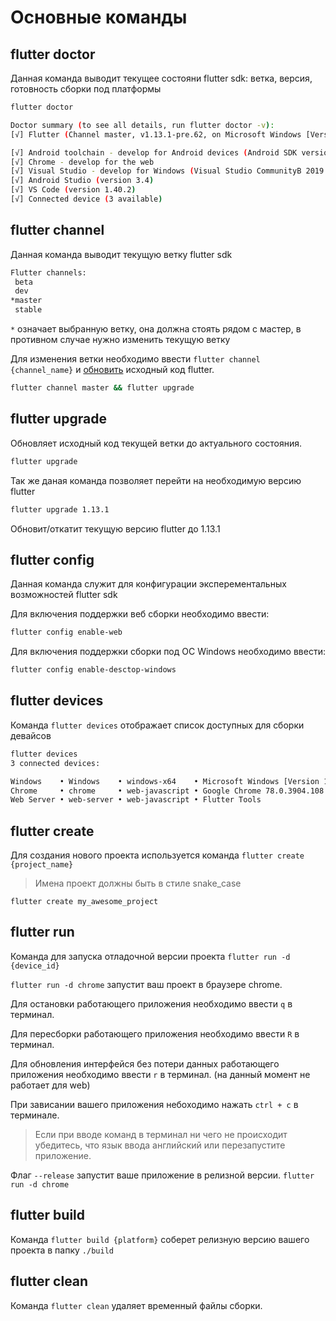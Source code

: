 # Основные команды

## flutter doctor

Данная команда выводит текущее состояни flutter sdk: ветка, версия, готовность сборки под платформы

```bash
flutter doctor

Doctor summary (to see all details, run flutter doctor -v):
[√] Flutter (Channel master, v1.13.1-pre.62, on Microsoft Windows [Version 10.0.18362.476], locale ru-RU)

[√] Android toolchain - develop for Android devices (Android SDK version 29.0.2)
[√] Chrome - develop for the web
[√] Visual Studio - develop for Windows (Visual Studio CommunityВ 2019 16.4.0)
[√] Android Studio (version 3.4)
[√] VS Code (version 1.40.2)
[√] Connected device (3 available)
```

## flutter channel

Данная команда выводит текущую ветку flutter sdk

```Bash
Flutter channels:
 beta
 dev
*master
 stable
```

`*` означает выбранную ветку, она должна стоять рядом с мастер, в противном случае нужно изменить текущую ветку

Для изменения ветки необходимо ввести `flutter channel {channel_name}` и [обновить](#flutter-upgrade) исходный код flutter.

```Bash
flutter channel master && flutter upgrade
```

## flutter upgrade

Обновляет исходный код текущей ветки до актуального состояния.

```Bash
flutter upgrade
```

Так же даная команда позволяет перейти на необходимую версию flutter

```Bash
flutter upgrade 1.13.1
```

Обновит/откатит текущую версию flutter до 1.13.1

## flutter config

Данная команда служит для конфигурации эксперементальных возможностей flutter sdk

Для включения поддержки веб сборки необходимо ввести:

```Bash
flutter config enable-web
```

Для включения поддержки сборки под ОС Windows необходимо ввести:

```Bash
flutter config enable-desctop-windows
```

## flutter devices

Команда `flutter devices` отображает список доступных для сборки девайсов

```Bash
flutter devices
3 connected devices:

Windows    • Windows    • windows-x64    • Microsoft Windows [Version 10.0.18362.476]
Chrome     • chrome     • web-javascript • Google Chrome 78.0.3904.108
Web Server • web-server • web-javascript • Flutter Tools
```

## flutter create

Для создания нового проекта используется команда `flutter create {project_name}`

>Имена проект должны быть в стиле snake_case

`flutter create my_awesome_project`

## flutter run

Команда для запуска отладочной версии проекта `flutter run -d {device_id}`

`flutter run -d chrome` запустит ваш проект в браузере chrome.

Для остановки работающего приложения необходимо ввести `q` в терминал.

Для пересборки работающего приложения необходимо ввести `R` в терминал.

Для обновления интерфейся без потери данных работающего приложения необходимо ввести `r` в терминал. (на данный момент не работает для web)

При зависании вашего приложения небоходимо нажать `ctrl + c` в терминале.

>Если при вводе команд в терминал ни чего не происходит убедитесь, что язык ввода английский или перезапустите приложение.

Флаг `--release` запустит ваше приложение в релизной версии.
`flutter run -d chrome`

## flutter build

Команда `flutter build {platform}` соберет релизную версию вашего проекта в папку `./build`

## flutter clean

Команда `flutter clean` удаляет временный файлы сборки.
